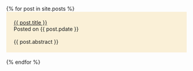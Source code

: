 <ul>
  {% for post in site.posts %}
    <li style="list-style:none">
      <div style="background-color:#FAF0D7; padding: 20px">
        <a href="{{ post.url }}#disqus_thread">{{ post.title }}</a> <br>
        Posted on {{ post.pdate }} <br><br> 
        {{ post.abstract }}
      </div>
      <br>
    </li>
  {% endfor %}
</ul>